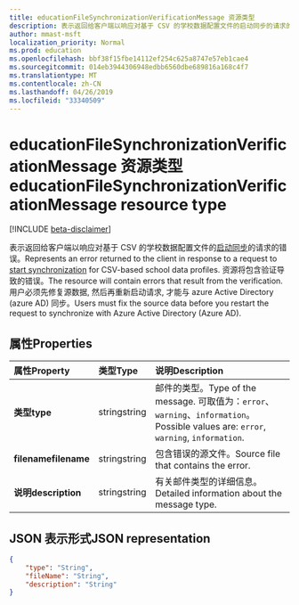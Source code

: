 ```yaml
---
title: educationFileSynchronizationVerificationMessage 资源类型
description: 表示返回给客户端以响应对基于 CSV 的学校数据配置文件的启动同步的请求的错误。 资源将包含验证导致的错误。 用户必须先修复源数据, 然后再重新启动请求, 才能与 azure Active Directory (azure AD) 同步。
author: mmast-msft
localization_priority: Normal
ms.prod: education
ms.openlocfilehash: bbf38f15fbe14112ef254c625a8747e57eb1cae4
ms.sourcegitcommit: 014eb3944306948edbb6560dbe689816a168c4f7
ms.translationtype: MT
ms.contentlocale: zh-CN
ms.lasthandoff: 04/26/2019
ms.locfileid: "33340509"
---
```

# <a name="educationfilesynchronizationverificationmessage-resource-type"></a><span data-ttu-id="15ff5-105">educationFileSynchronizationVerificationMessage 资源类型</span><span class="sxs-lookup"><span data-stu-id="15ff5-105">educationFileSynchronizationVerificationMessage resource type</span></span>

[!INCLUDE [beta-disclaimer](../../includes/beta-disclaimer.md)]

<span data-ttu-id="15ff5-106">表示返回给客户端以响应对基于 CSV 的学校数据配置文件的[启动同步](../api/educationsynchronizationprofile-start.md)的请求的错误。</span><span class="sxs-lookup"><span data-stu-id="15ff5-106">Represents an error returned to the client in response to a request to [start synchronization](../api/educationsynchronizationprofile-start.md) for CSV-based school data profiles.</span></span> <span data-ttu-id="15ff5-107">资源将包含验证导致的错误。</span><span class="sxs-lookup"><span data-stu-id="15ff5-107">The resource will contain errors that result from the verification.</span></span> <span data-ttu-id="15ff5-108">用户必须先修复源数据, 然后再重新启动请求, 才能与 azure Active Directory (azure AD) 同步。</span><span class="sxs-lookup"><span data-stu-id="15ff5-108">Users must fix the source data before you restart the request to synchronize with Azure Active Directory (Azure AD).</span></span>

## <a name="properties"></a><span data-ttu-id="15ff5-109">属性</span><span class="sxs-lookup"><span data-stu-id="15ff5-109">Properties</span></span>

| <span data-ttu-id="15ff5-110">属性</span><span class="sxs-lookup"><span data-stu-id="15ff5-110">Property</span></span> | <span data-ttu-id="15ff5-111">类型</span><span class="sxs-lookup"><span data-stu-id="15ff5-111">Type</span></span> | <span data-ttu-id="15ff5-112">说明</span><span class="sxs-lookup"><span data-stu-id="15ff5-112">Description</span></span> |
|:-|:-|:-|
| <span data-ttu-id="15ff5-113">**类型**</span><span class="sxs-lookup"><span data-stu-id="15ff5-113">**type**</span></span> | <span data-ttu-id="15ff5-114">string</span><span class="sxs-lookup"><span data-stu-id="15ff5-114">string</span></span> | <span data-ttu-id="15ff5-115">邮件的类型。</span><span class="sxs-lookup"><span data-stu-id="15ff5-115">Type of the message.</span></span> <span data-ttu-id="15ff5-116">可取值为：`error`、`warning`、`information`。</span><span class="sxs-lookup"><span data-stu-id="15ff5-116">Possible values are: `error`, `warning`, `information`.</span></span> | 
| <span data-ttu-id="15ff5-117">**filename**</span><span class="sxs-lookup"><span data-stu-id="15ff5-117">**filename**</span></span> | <span data-ttu-id="15ff5-118">string</span><span class="sxs-lookup"><span data-stu-id="15ff5-118">string</span></span> | <span data-ttu-id="15ff5-119">包含错误的源文件。</span><span class="sxs-lookup"><span data-stu-id="15ff5-119">Source file that contains the error.</span></span> |
| <span data-ttu-id="15ff5-120">**说明**</span><span class="sxs-lookup"><span data-stu-id="15ff5-120">**description**</span></span> | <span data-ttu-id="15ff5-121">string</span><span class="sxs-lookup"><span data-stu-id="15ff5-121">string</span></span> | <span data-ttu-id="15ff5-122">有关邮件类型的详细信息。</span><span class="sxs-lookup"><span data-stu-id="15ff5-122">Detailed information about the message type.</span></span> |

## <a name="json-representation"></a><span data-ttu-id="15ff5-123">JSON 表示形式</span><span class="sxs-lookup"><span data-stu-id="15ff5-123">JSON representation</span></span>

<!-- {
  "blockType": "resource",
  "optionalProperties": [

  ],
  "@odata.type": "microsoft.graph.educationFileSynchronizationVerificationMessage"
}-->

```json
{
    "type": "String",
    "fileName": "String",
    "description": "String"
}
```
